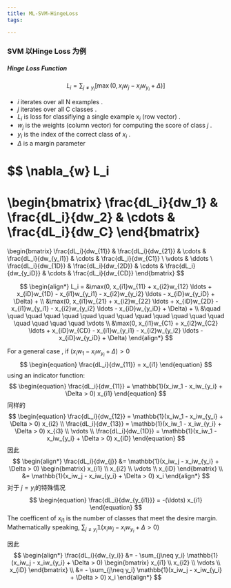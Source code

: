 ```yaml
---
title: ML-SVM-HingeLoss
tags:

---
```




### SVM 以Hinge Loss 为例

##### Hinge Loss Function

$$
L_i = \sum_{j\ne y_i} [\max (0,x_iw_j - x_iw_{y_i} + \Delta)]
$$

- $i$  iterates over all N examples .
- $j$ iterates over all C classes .
- $L_i$ is loss for classifiying a single example $x_i$ (row vector) .
- $w_j$ is the weights (column vector) for computing the score of class $j$ .
- $y_i$ is the index of the correct class of $x_i$ .
- $\Delta$ is a margin parameter

$$
\nabla_{w} L_i 
  =
  \begin{bmatrix}
    \frac{dL_i}{dw_1} & \frac{dL_i}{dw_2} & \cdots & \frac{dL_i}{dw_C} 
  \end{bmatrix}
  = 
  \begin{bmatrix}
    \frac{dL_i}{dw_{11}} & \frac{dL_i}{dw_{21}} & \cdots & \frac{dL_i}{dw_{y_i1}} & \cdots & \frac{dL_i}{dw_{C1}} \\
    \vdots & \ddots \\
    \frac{dL_i}{dw_{1D}} & \frac{dL_i}{dw_{2D}} & \cdots & \frac{dL_i}{dw_{y_iD}} & \cdots & \frac{dL_i}{dw_{CD}} 
  \end{bmatrix}
$$

$$
\begin{align*}
L_i = &\max(0, x_{i1}w_{11} + x_{i2}w_{12} \ldots + x_{iD}w_{1D} - x_{i1}w_{y_i1} - x_{i2}w_{y_i2} \ldots - x_{iD}w_{y_iD} + \Delta) + \\
 &\max(0, x_{i1}w_{21} + x_{i2}w_{22} \ldots + x_{iD}w_{2D} - x_{i1}w_{y_i1} - x_{i2}w_{y_i2} \ldots - x_{iD}w_{y_iD} + \Delta) + \\
&\quad \quad \quad \quad \quad \quad \quad \quad \quad \quad \quad \quad \quad \quad \quad \quad \quad \vdots \\
&\max(0, x_{i1}w_{C1} + x_{i2}w_{C2} \ldots + x_{iD}w_{CD} - x_{i1}w_{y_i1} - x_{i2}w_{y_i2} \ldots - x_{iD}w_{y_iD} + \Delta)
\end{align*} 
$$

For a general case , if $(x_iw_1 - x_iw_{y_i} + \Delta )\gt 0$
$$
\begin{equation}
\frac{dL_i}{dw_{11}} = x_{i1}
\end{equation}
$$
using an indicator function:
$$
\begin{equation}
\frac{dL_i}{dw_{11}} = \mathbb{1}(x_iw_1 - x_iw_{y_i} + \Delta > 0) x_{i1}
\end{equation}
$$
同样的
$$
\begin{equation}
\frac{dL_i}{dw_{12}} = \mathbb{1}(x_iw_1 - x_iw_{y_i} + \Delta > 0) x_{i2} \\
\frac{dL_i}{dw_{13}} = \mathbb{1}(x_iw_1 - x_iw_{y_i} + \Delta > 0) x_{i3} \\
\vdots \\
\frac{dL_i}{dw_{1D}} = \mathbb{1}(x_iw_1 - x_iw_{y_i} + \Delta > 0) x_{iD}
\end{equation}
$$
因此
$$
\begin{align*}
\frac{dL_i}{dw_{j}} &= \mathbb{1}(x_iw_j - x_iw_{y_i} + \Delta > 0)
  \begin{bmatrix}
  x_{i1} \\
  x_{i2} \\
  \vdots \\
  x_{iD}
  \end{bmatrix}
\\
&= \mathbb{1}(x_iw_j - x_iw_{y_i} + \Delta > 0) x_i 
\end{align*}
$$
对于 $j = y_i$的特殊情况
$$
\begin{equation}
\frac{dL_i}{dw_{y_{i1}}} = -(\ldots) x_{i1}
\end{equation}
$$
The coefficent of $x_{i1}$ is the number of classes that meet the desire margin. Mathematically speaking, $\sum _{j\ne y_i}  \mathbb{1} (x_iw_j - x_iw_{y_i} + \Delta \gt 0)$

因此
$$
\begin{align*}
\frac{dL_i}{dw_{y_i}} &= - \sum_{j\neq y_i} \mathbb{1}(x_iw_j - x_iw_{y_i} + \Delta > 0)
  \begin{bmatrix}
  x_{i1} \\
  x_{i2} \\
  \vdots \\
  x_{iD}
  \end{bmatrix}
\\
&= - \sum_{j\neq y_i} \mathbb{1}(x_iw_j - x_iw_{y_i} + \Delta > 0) x_i 
\end{align*}
$$

### 